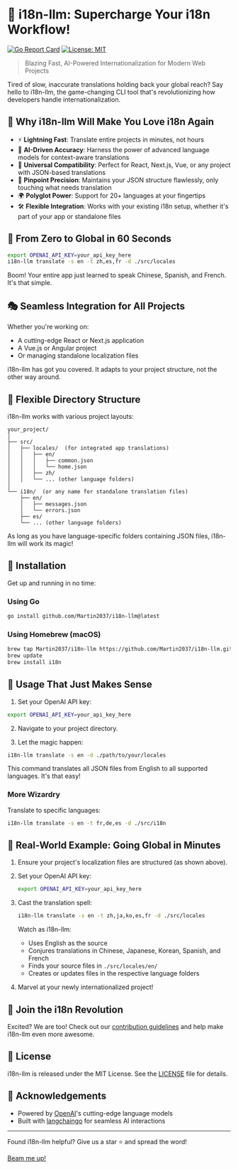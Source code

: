 # 🚀 i18n-llm: Supercharge Your i18n Workflow!

[![Go Report Card](https://goreportcard.com/badge/github.com/Martin2037/i18n-llm)](https://goreportcard.com/report/github.com/Martin2037/i18n-llm)
[![License: MIT](https://img.shields.io/badge/License-MIT-yellow.svg)](https://opensource.org/licenses/MIT)

> Blazing Fast, AI-Powered Internationalization for Modern Web Projects

Tired of slow, inaccurate translations holding back your global reach? Say hello to i18n-llm, the game-changing CLI tool that's revolutionizing how developers handle internationalization.

## 🌟 Why i18n-llm Will Make You Love i18n Again

- ⚡️ **Lightning Fast**: Translate entire projects in minutes, not hours
- 🧠 **AI-Driven Accuracy**: Harness the power of advanced language models for context-aware translations
- 🔀 **Universal Compatibility**: Perfect for React, Next.js, Vue, or any project with JSON-based translations
- 🎯 **Pinpoint Precision**: Maintains your JSON structure flawlessly, only touching what needs translation
- 🌍 **Polyglot Power**: Support for 20+ languages at your fingertips
- 🛠 **Flexible Integration**: Works with your existing i18n setup, whether it's part of your app or standalone files

## 🚀 From Zero to Global in 60 Seconds

```bash
export OPENAI_API_KEY=your_api_key_here
i18n-llm translate -s en -t zh,es,fr -d ./src/locales
```

Boom! Your entire app just learned to speak Chinese, Spanish, and French. It's that simple.

## 🎭 Seamless Integration for All Projects

Whether you're working on:
- A cutting-edge React or Next.js application
- A Vue.js or Angular project
- Or managing standalone localization files

i18n-llm has got you covered. It adapts to your project structure, not the other way around.

## 📁 Flexible Directory Structure

i18n-llm works with various project layouts:

```
your_project/
│
├── src/
│   ├── locales/  (for integrated app translations)
│   │   ├── en/
│   │   │   ├── common.json
│   │   │   └── home.json
│   │   ├── zh/
│   │   └── ... (other language folders)
│
└── i18n/  (or any name for standalone translation files)
    ├── en/
    │   ├── messages.json
    │   └── errors.json
    ├── es/
    └── ... (other language folders)
```

As long as you have language-specific folders containing JSON files, i18n-llm will work its magic!

## 🚀 Installation

Get up and running in no time:

### Using Go

```bash
go install github.com/Martin2037/i18n-llm@latest
```

### Using Homebrew (macOS)

```bash
brew tap Martin2037/i18n-llm https://github.com/Martin2037/i18n-llm.git
brew update
brew install i18n
```

## 🔧 Usage That Just Makes Sense

1. Set your OpenAI API key:

```bash
export OPENAI_API_KEY=your_api_key_here
```

2. Navigate to your project directory.

3. Let the magic happen:

```bash
i18n-llm translate -s en -d ./path/to/your/locales
```

This command translates all JSON files from English to all supported languages. It's that easy!

### More Wizardry

Translate to specific languages:
```bash
i18n-llm translate -s en -t fr,de,es -d ./src/i18n
```

## 🚀 Real-World Example: Going Global in Minutes

1. Ensure your project's localization files are structured (as shown above).

2. Set your OpenAI API key:
   ```bash
   export OPENAI_API_KEY=your_api_key_here
   ```

3. Cast the translation spell:
   ```bash
   i18n-llm translate -s en -t zh,ja,ko,es,fr -d ./src/locales
   ```

   Watch as i18n-llm:
   - Uses English as the source
   - Conjures translations in Chinese, Japanese, Korean, Spanish, and French
   - Finds your source files in `./src/locales/en/`
   - Creates or updates files in the respective language folders

4. Marvel at your newly internationalized project!

## 🤝 Join the i18n Revolution

Excited? We are too! Check out our [contribution guidelines](CONTRIBUTING.md) and help make i18n-llm even more awesome.

## 📄 License

i18n-llm is released under the MIT License. See the [LICENSE](LICENSE) file for details.

## 🙏 Acknowledgements

- Powered by [OpenAI](https://openai.com/)'s cutting-edge language models
- Built with [langchaingo](https://github.com/tmc/langchaingo) for seamless AI interactions

---

Found i18n-llm helpful? Give us a star ⭐️ and spread the word!

[Beam me up!](#i18n-llm-supercharge-your-i18n-workflow)